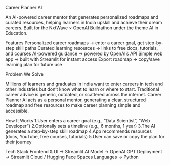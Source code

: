 Career Planner AI

An AI-powered career mentor that generates personalized roadmaps and curated resources, helping learners in India upskill and achieve their dream careers.
Built for the NxtWave × OpenAI Buildathon under the theme AI in Education.

Features
Personalized career roadmaps → enter a career goal, get step-by-step skill paths
Curated learning resources → links to free docs, tutorials, and courses
AI-powered guidance → powered by OpenAI’s API
Simple web app → built with Streamlit for instant access
Export roadmap → copy/save learning plan for future use

Problem We Solve

Millions of learners and graduates in India want to enter careers in tech and other industries but don’t know what to learn or where to start.
Traditional career advice is generic, outdated, or scattered across the internet.
Career Planner AI acts as a personal mentor, generating a clear, structured roadmap and free resources to make career planning simple and accessible.

How It Works
1.User enters a career goal (e.g., “Data Scientist”, “Web Developer”)
2.Optionally sets a timeline (e.g., 6 months, 1 year)
3.The AI generates a step-by-step skill roadmap
4.App recommends resources (docs, YouTube, free courses, tutorials)
5.User can save or copy the plan for their journey

Tech Stack
Frontend & UI → Streamlit
AI Model → OpenAI GPT
Deployment → Streamlit Cloud / Hugging Face Spaces
Languages → Python
